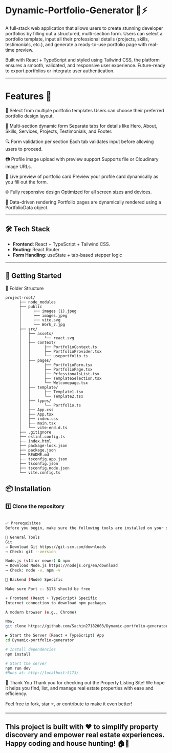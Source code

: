 # Dynamic-Portfolio-Generator 💼⚡
A full-stack web application that allows users to create stunning developer portfolios by filling out a structured, multi-section form. Users can select a portfolio template, input all their professional details (projects, skills, testimonials, etc.), and generate a ready-to-use portfolio page with real-time preview.

Built with React + TypeScript and styled using Tailwind CSS, the platform ensures a smooth, validated, and responsive user experience. Future-ready to export portfolios or integrate user authentication.


---

# Features 🚀
🎨 Select from multiple portfolio templates
Users can choose their preferred portfolio design layout.

📝 Multi-section dynamic form
Separate tabs for details like Hero, About, Skills, Services, Projects, Testimonials, and Footer.

🔍 Form validation per section
Each tab validates input before allowing users to proceed.

📷 Profile image upload with preview support
Supports file or Cloudinary image URLs.

📄 Live preview of portfolio card
Preview your profile card dynamically as you fill out the form.

🌐 Fully responsive design
Optimized for all screen sizes and devices.

📁 Data-driven rendering
Portfolio pages are dynamically rendered using a PortfolioData object.

---

## 🛠️ Tech Stack

- **Frontend**: React + TypeScript + Tailwind CSS.
- **Routing**: React Router
- **Form Handling**: useState + tab-based stepper logic
---
## 🚀 Getting Started

📁 Folder Structure

```text
project-root/
      ├── node_modules
      ├── public
      │     ├── images (1).jpeg
      │     ├── images.jpeg
      │     ├── vite.svg
      │     └── Work_7.jpg
      ├── src/
      │   ├── assets/
      │   │      └── react.svg
      │   ├── context/
      │   │      ├── PortfolioContext.ts
      │   │      ├── PortfolioProvider.tsx
      │   │      └── useportfolio.ts
      │   ├── pages/
      │   │      ├── PortfolioForm.tsx
      │   │      ├── PortfolioPage.tsx
      │   │      ├── PrfessionalsList.tsx
      │   │      ├── TemplateSelection.tsx
      │   │      └── Welcomepage.tsx
      │   ├── template/
      │   │      ├── Template1.tsx
      │   │      └── Template2.tsx
      │   ├── types/
      │   │      └── Portfolio.ts
      │   ├── App.css
      │   ├── App.tsx
      │   ├── index.css
      │   ├── main.tsx
      │   └── vite-end.d.ts
      ├── .gitignore
      ├── eslint.config.ts
      ├── index.html
      ├── package-lock.json
      ├── package.json
      ├── README.md
      ├── tsconfig.app.json
      ├── tsconfig.json
      ├── tsconfig.node.json
      └── vite.config.ts

```

## 📦 Installation

### 1️⃣ Clone the repository

```bash

✅ Prerequisites
Before you begin, make sure the following tools are installed on your system:

🔧 General Tools
Git
→ Download Git https://git-scm.com/downloads
→ Check: git --version

Node.js (v14 or newer) & npm
→ Download Node.js https://nodejs.org/en/download
→ Check: node -v, npm -v

🐍 Backend (Node) Specific

Make sure Port :- 5173 should be free

⚛️ Frontend (React + TypeScript) Specific
Internet connection to download npm packages

A modern browser (e.g., Chrome)

Now,
git clone https://github.com/Sachin27182003/Dynamic-portfolio-generator.git

▶️ Start the Server (React + TypeScript) App
cd Dynamic-portfolio-generator

# Install dependencies
npm install

# Start the server
npm run dev
#Runs at: http://localhost:5173/

```


🙏 Thank You
Thank you for checking out the Property Listing Site!
We hope it helps you find, list, and manage real estate properties with ease and efficiency.

Feel free to fork, star ⭐, or contribute to make it even better!

--- 

This project is built with ❤️ to simplify property discovery and empower real estate experiences.
Happy coding and house hunting! 🏠🚀
---



